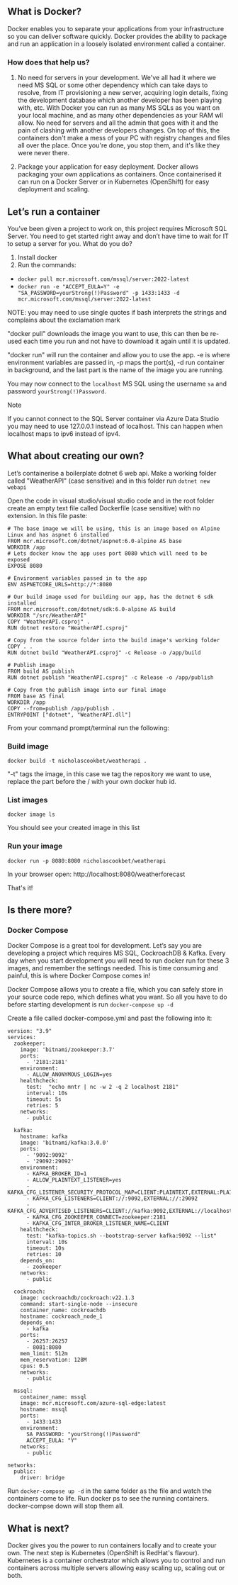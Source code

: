 ## What is Docker?

Docker enables you to separate your applications from your infrastructure so you can deliver software quickly. Docker provides the ability to package and run an application in a loosely isolated environment called a container.

### How does that help us?

1. No need for servers in your development. We've all had it where we need MS SQL or some other dependency which can take days to resolve, from IT provisioning a new server, acquiring login details, fixing the development database which another developer has been playing with, etc. With Docker you can run as many MS SQLs as you want on your local machine, and as many other dependencies as your RAM wll allow. No need for servers and all the admin that goes with it and the pain of clashing with another developers changes. On top of this, the containers don't make a mess of your PC with registry changes and files all over the place. Once you're done, you stop them, and it's like they were never there.

2. Package your application for easy deployment. Docker allows packaging your own applications as containers. Once containerised it can run on a Docker Server or in Kubernetes (OpenShift) for easy deployment and scaling.

## Let’s run a container

You’ve been given a project to work on, this project requires Microsoft SQL Server. You need to get started right away and don’t have time to wait for IT to setup a server for you. What do you do?

1. Install docker
2. Run the commands:
 - `docker pull mcr.microsoft.com/mssql/server:2022-latest`
 - `docker run -e "ACCEPT_EULA=Y" -e "SA_PASSWORD=yourStrong(!)Password" -p 1433:1433 -d mcr.microsoft.com/mssql/server:2022-latest`

NOTE: you may need to use single quotes if bash interprets the strings and complains about the exclamation mark

"docker pull" downloads the image you want to use, this can then be re-used each time you run and not have to download it again until it is updated.

"docker run" will run the container and allow you to use the app. -e is where environment variables are passed in, -p maps the port(s), -d run container in background, and the last part is the name of the image you are running.

You may now connect to the `localhost` MS SQL using the username `sa` and password `yourStrong(!)Password`.

> [!NOTE]
> If you cannot connect to the SQL Server container via Azure Data Studio you may need to use 127.0.0.1 instead of localhost. This can happen when localhost maps to ipv6 instead of ipv4.

## What about creating our own?

Let’s containerise a boilerplate dotnet 6 web api. Make a working folder called "WeatherAPI" (case sensitive) and in this folder run `dotnet new webapi` 

Open the code in visual studio/visual studio code and in the root folder create an empty text file called Dockerfile (case sensitive) with no extension. In this file paste:

```
# The base image we will be using, this is an image based on Alpine Linux and has aspnet 6 installed
FROM mcr.microsoft.com/dotnet/aspnet:6.0-alpine AS base
WORKDIR /app
# Lets docker know the app uses port 8080 which will need to be exposed
EXPOSE 8080

# Environment variables passed in to the app
ENV ASPNETCORE_URLS=http://*:8080

# Our build image used for building our app, has the dotnet 6 sdk installed
FROM mcr.microsoft.com/dotnet/sdk:6.0-alpine AS build
WORKDIR "/src/WeatherAPI"
COPY "WeatherAPI.csproj" .
RUN dotnet restore "WeatherAPI.csproj"

# Copy from the source folder into the build image's working folder
COPY . .
RUN dotnet build "WeatherAPI.csproj" -c Release -o /app/build

# Publish image
FROM build AS publish
RUN dotnet publish "WeatherAPI.csproj" -c Release -o /app/publish

# Copy from the publish image into our final image
FROM base AS final
WORKDIR /app
COPY --from=publish /app/publish .
ENTRYPOINT ["dotnet", "WeatherAPI.dll"]
``` 

From your command prompt/terminal run the following:

### Build image
`docker build -t nicholascookbet/weatherapi .`

"-t" tags the image, in this case we tag the repository we want to use, replace the part before the / with your own docker hub id.

### List images
`docker image ls`

You should see your created image in this list

### Run your image
`docker run -p 8080:8080 nicholascookbet/weatherapi`

In your browser open: http://localhost:8080/weatherforecast

That's it!

## Is there more?

### Docker Compose

Docker Compose is a great tool for development. Let’s say you are developing a project which requires MS SQL, CockroachDB & Kafka. Every day when you start development you will need to run docker run for these 3 images, and remember the settings needed. This is time consuming and painful, this is where Docker Compose comes in!

Docker Compose allows you to create a file, which you can safely store in your source code repo, which defines what you want. So all you have to do before starting development is run `docker-compose up -d`

Create a file called docker-compose.yml and past the following into it:

```
version: "3.9"
services:
  zookeeper:
    image: 'bitnami/zookeeper:3.7'
    ports:
      - '2181:2181'
    environment:
      - ALLOW_ANONYMOUS_LOGIN=yes
    healthcheck:
      test:  "echo mntr | nc -w 2 -q 2 localhost 2181"
      interval: 10s
      timeout: 5s
      retries: 5
    networks:
      - public

  kafka:
    hostname: kafka
    image: 'bitnami/kafka:3.0.0'
    ports:
      - '9092:9092'
      - '29092:29092'
    environment:
      - KAFKA_BROKER_ID=1
      - ALLOW_PLAINTEXT_LISTENER=yes
      - KAFKA_CFG_LISTENER_SECURITY_PROTOCOL_MAP=CLIENT:PLAINTEXT,EXTERNAL:PLAINTEXT
      - KAFKA_CFG_LISTENERS=CLIENT://:9092,EXTERNAL://:29092
      - KAFKA_CFG_ADVERTISED_LISTENERS=CLIENT://kafka:9092,EXTERNAL://localhost:29092
      - KAFKA_CFG_ZOOKEEPER_CONNECT=zookeeper:2181
      - KAFKA_CFG_INTER_BROKER_LISTENER_NAME=CLIENT
    healthcheck:
      test: "kafka-topics.sh --bootstrap-server kafka:9092 --list"
      interval: 10s
      timeout: 10s
      retries: 10
    depends_on:
      - zookeeper
    networks:
      - public

  cockroach:
    image: cockroachdb/cockroach:v22.1.3
    command: start-single-node --insecure
    container_name: cockroachdb
    hostname: cockroach_node_1
    depends_on:
      - kafka    
    ports:
      - 26257:26257
      - 8081:8080
    mem_limit: 512m
    mem_reservation: 128M
    cpus: 0.5
    networks:
      - public

  mssql:
    container_name: mssql
    image: mcr.microsoft.com/azure-sql-edge:latest
    hostname: mssql
    ports:
      - 1433:1433
    environment:
      SA_PASSWORD: "yourStrong(!)Password"
      ACCEPT_EULA: "Y"
    networks:
      - public

networks:
  public:
    driver: bridge
``` 

Run `docker-compose up -d` in the same folder as the file and watch the containers come to life. Run docker ps to see the running containers. docker-compse down will stop them all.

## What is next?

Docker gives you the power to run containers locally and to create your own. The next step is Kubernetes (OpenShift is RedHat's flavour). Kubernetes is a container orchestrator which allows you to control and run containers across multiple servers allowing easy scaling up, scaling out or both. 
